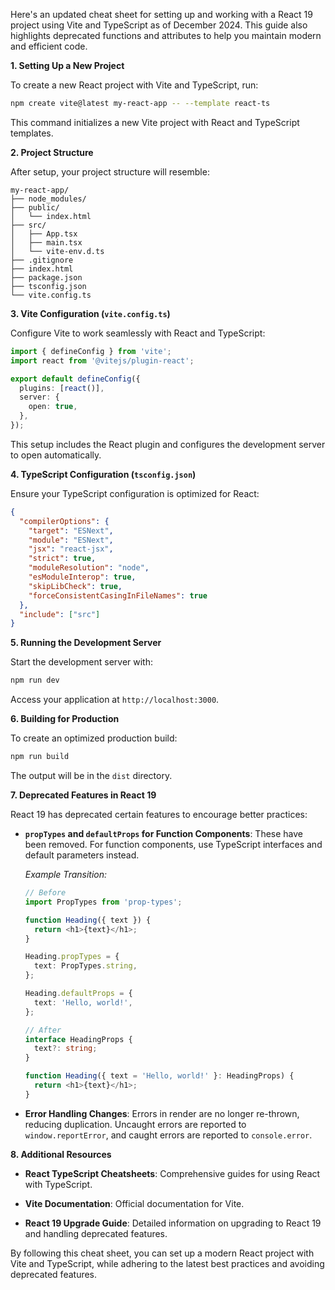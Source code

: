 Here's an updated cheat sheet for setting up and working with a React 19 project using Vite and TypeScript as of December 2024. This guide also highlights deprecated functions and attributes to help you maintain modern and efficient code.

**1. Setting Up a New Project**

To create a new React project with Vite and TypeScript, run:

```bash
npm create vite@latest my-react-app -- --template react-ts
```

This command initializes a new Vite project with React and TypeScript templates. 

**2. Project Structure**

After setup, your project structure will resemble:

```
my-react-app/
├── node_modules/
├── public/
│   └── index.html
├── src/
│   ├── App.tsx
│   ├── main.tsx
│   └── vite-env.d.ts
├── .gitignore
├── index.html
├── package.json
├── tsconfig.json
└── vite.config.ts
```

**3. Vite Configuration (`vite.config.ts`)**

Configure Vite to work seamlessly with React and TypeScript:

```typescript
import { defineConfig } from 'vite';
import react from '@vitejs/plugin-react';

export default defineConfig({
  plugins: [react()],
  server: {
    open: true,
  },
});
```

This setup includes the React plugin and configures the development server to open automatically. 

**4. TypeScript Configuration (`tsconfig.json`)**

Ensure your TypeScript configuration is optimized for React:

```json
{
  "compilerOptions": {
    "target": "ESNext",
    "module": "ESNext",
    "jsx": "react-jsx",
    "strict": true,
    "moduleResolution": "node",
    "esModuleInterop": true,
    "skipLibCheck": true,
    "forceConsistentCasingInFileNames": true
  },
  "include": ["src"]
}
```

**5. Running the Development Server**

Start the development server with:

```bash
npm run dev
```

Access your application at `http://localhost:3000`.

**6. Building for Production**

To create an optimized production build:

```bash
npm run build
```

The output will be in the `dist` directory.

**7. Deprecated Features in React 19**

React 19 has deprecated certain features to encourage better practices:

- **`propTypes` and `defaultProps` for Function Components**: These have been removed. For function components, use TypeScript interfaces and default parameters instead. 

  *Example Transition:*

  ```typescript
  // Before
  import PropTypes from 'prop-types';

  function Heading({ text }) {
    return <h1>{text}</h1>;
  }

  Heading.propTypes = {
    text: PropTypes.string,
  };

  Heading.defaultProps = {
    text: 'Hello, world!',
  };

  // After
  interface HeadingProps {
    text?: string;
  }

  function Heading({ text = 'Hello, world!' }: HeadingProps) {
    return <h1>{text}</h1>;
  }
  ```

- **Error Handling Changes**: Errors in render are no longer re-thrown, reducing duplication. Uncaught errors are reported to `window.reportError`, and caught errors are reported to `console.error`. 

**8. Additional Resources**

- **React TypeScript Cheatsheets**: Comprehensive guides for using React with TypeScript. 

- **Vite Documentation**: Official documentation for Vite.

- **React 19 Upgrade Guide**: Detailed information on upgrading to React 19 and handling deprecated features. 

By following this cheat sheet, you can set up a modern React project with Vite and TypeScript, while adhering to the latest best practices and avoiding deprecated features. 
